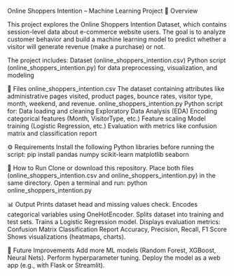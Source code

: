 Online Shoppers Intention – Machine Learning Project
📌 Overview

This project explores the Online Shoppers Intention Dataset, which contains session-level data about e-commerce website users. The goal is to analyze customer behavior and build a machine learning model to predict whether a visitor will generate revenue (make a purchase) or not.

The project includes:
Dataset (online_shoppers_intention.csv)
Python script (online_shoppers_intention.py) for data preprocessing, visualization, and modeling

📂 Files
online_shoppers_intention.csv
The dataset containing attributes like administrative pages visited, product pages, bounce rates, visitor type, month, weekend, and revenue.
online_shoppers_intention.py
Python script for:
Data loading and cleaning
Exploratory Data Analysis (EDA)
Encoding categorical features (Month, VisitorType, etc.)
Feature scaling
Model training (Logistic Regression, etc.)
Evaluation with metrics like confusion matrix and classification report

⚙️ Requirements
Install the following Python libraries before running the script:
pip install pandas numpy scikit-learn matplotlib seaborn

🚀 How to Run
Clone or download this repository.
Place both files (online_shoppers_intention.csv and online_shoppers_intention.py) in the same directory.
Open a terminal and run:
python online_shoppers_intention.py

📊 Output
Prints dataset head and missing values check.
Encodes categorical variables using OneHotEncoder.
Splits dataset into training and test sets.
Trains a Logistic Regression model.
Displays evaluation metrics:
Confusion Matrix
Classification Report
Accuracy, Precision, Recall, F1 Score
Shows visualizations (heatmaps, charts).

🔮 Future Improvements
Add more ML models (Random Forest, XGBoost, Neural Nets).
Perform hyperparameter tuning.
Deploy the model as a web app (e.g., with Flask or Streamlit).
